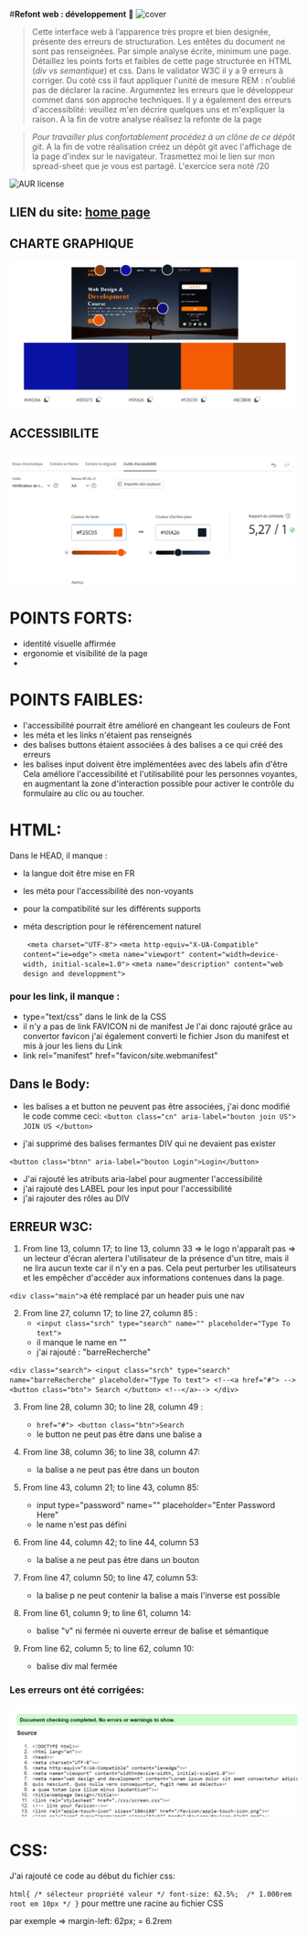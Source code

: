 #**Refont web : développement** 🚀 
![cover](./cover.PNG)
>Cette interface web à l’apparence très propre et bien designée, présente des erreurs de structuration. Les entêtes du document ne sont pas renseignées.
Par simple analyse écrite, minimum une page. Détaillez les points forts et faibles de cette page structurée en  HTML (_div vs semantique_) et css. Dans le validator W3C il y a 9 erreurs à corriger. 
Du coté css il faut appliquer l'unité de mesure REM :  n'oublié pas de déclarer la racine. Argumentez les erreurs que le développeur commet dans son approche techniques. Il y a également des erreurs d'accessiblité: veuillez m'en décrire quelques uns et m'expliquer la raison. A la fin de votre analyse réalisez la refonte de la page

> *Pour travailler plus confortablement procédez à un clône de ce dépôt git*.
> A la fin de votre réalisation créez un dépôt git avec l'affichage de la page d'index sur le navigateur.
> Trasmettez moi le lien sur mon spread-sheet que je vous est partagé. 
> L'exercice sera  noté /20

![AUR license](https://img.shields.io/aur/license/c)

## LIEN du site: [home page](https://laetitiamichel.github.io/Refont-design-exo/)

## CHARTE GRAPHIQUE
![charteGraphique](./asset/chartreGraphique.png)

## ACCESSIBILITE
![accessibilité](./asset/accessibilite.png)

# POINTS FORTS:
* identité visuelle affirmée
* ergonomie et visibilité de la page
*   
# POINTS FAIBLES:
* l'accessibilité pourrait être amélioré en changeant les couleurs de Font
* les méta et les links n'étaient pas renseignés
* des balises buttons étaient associées à des balises a ce qui créé des erreurs
* les balises input doivent être implémentées avec des labels afin d'être Cela améliore l'accessibilité et l'utilisabilité pour les personnes voyantes, en augmentant la zone d'interaction possible pour activer le contrôle du formulaire au clic ou au toucher.

# **HTML:**
Dans le HEAD, il manque :
* la langue doit être mise en FR 
* les méta pour l'accessibilité des non-voyants
* pour la compatibilité sur les différents supports
* méta description pour le référencement naturel

   ` <meta charset="UTF-8">`
    `<meta http-equiv="X-UA-Compatible" content="ie=edge">`
    `<meta name="viewport" content="width=device-width, initial-scale=1.0">`
    `<meta name="description" content="web design and developpment">`

### pour les link, il manque :
* type="text/css" dans le link de la CSS
* il n'y a pas de link FAVICON ni de manifest
    Je l'ai donc rajouté grâce au convertor favicon
    j'ai également converti le fichier Json du manifest et mis à jour les liens du Link
* link rel="manifest" href="favicon/site.webmanifest"
    

## Dans le Body:

    
* les balises a et button ne peuvent pas être associées, j'ai donc modifié le code comme ceci: 
`<button class="cn" aria-label="bouton join US">
                JOIN US
            </button>`
            
* j'ai supprimé des balises fermantes DIV qui ne devaient pas exister
    
`<button class="btnn" aria-label="bouton Login">Login</button>`
   * J'ai rajouté les atributs aria-label pour augmenter l'accessibilité 
   * j'ai rajouté des LABEL pour les input pour l'accessibilité
   * j'ai rajouter des rôles au DIV 


## ERREUR W3C:
1. From line 13, column 17; to line 13, column 33 => le logo n'apparaît pas => un lecteur d'écran alertera l'utilisateur de la présence d'un titre, mais il ne lira aucun texte car il n'y en a pas. Cela peut perturber les utilisateurs et les empêcher d'accéder aux informations contenues dans la page.

`<div class="main">`a été remplacé par un header puis une nav
        
2. From line 27, column 17; to line 27, column 85 :
    * `<input class="srch" type="search" name="" placeholder="Type To text">`
    * il manque le name en "" 
    * j'ai rajouté : "barreRecherche"
        
`<div class="search">
                <input class="srch" type="search" name="barreRecherche" placeholder="Type To text">
                <!--<a href="#"> -->
                <button class="btn">
                    Search
                </button>
                <!--</a>-->
            </div>`

3. From line 28, column 30; to line 28, column 49 :
    * `href="#"> <button class="btn">Search`
    * le button ne peut pas être dans une balise a

4. From line 38, column 36; to line 38, column 47:
      *  la balise a ne peut pas être dans un bouton

5. From line 43, column 21; to line 43, column 85:
    * input type="password" name="" placeholder="Enter Password Here"
    * le name n'est pas défini

6. From line 44, column 42; to line 44, column 53
     * la balise a ne peut pas être dans un bouton

7. From line 47, column 50; to line 47, column 53:
     * la balise p ne peut contenir la balise a mais l'inverse est possible

8. From line 61, column 9; to line 61, column 14:
     * balise "v" ni fermée ni ouverte erreur de balise et sémantique
9. From line 62, column 5; to line 62, column 10:
     * balise div mal fermée

### Les erreurs ont été corrigées:

![w3c](./asset/w3c.png)

# CSS:

J'ai rajouté ce code au début du fichier css:

`html{ /* sélecteur propriété valeur */
    font-size: 62.5%;  /* 1.000rem root em 10px */
}`
pour mettre une racine au fichier CSS

par exemple => margin-left: 62px; = 6.2rem 